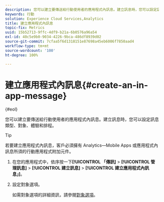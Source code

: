 ```yaml
---
description: 您可以建立要傳送給行動使用者的應用程式內訊息。建立訊息時，您可以設定訊息類型、對象、體驗和排程。
keywords: 行動
solution: Experience Cloud Services,Analytics
title: 建立應用程式內訊息
topic-fix: Metrics
uuid: 15b52713-9ffc-4df9-b21a-6b0576a96a54
exl-id: 40c5e9b0-9034-4226-9bca-486df8939d02
source-git-commit: 7cfaa5f6d1318151e87698a45eb6006f7850aad4
workflow-type: tm+mt
source-wordcount: '100'
ht-degree: 100%

---
```


# 建立應用程式內訊息{#create-an-in-app-message}

{#eol}

您可以建立要傳送給行動使用者的應用程式內訊息。建立訊息時，您可以設定訊息類型、對象、體驗和排程。

>[!TIP]
>
>若要建立應用程式內訊息，客戶必須擁有 Analytics—Mobile Apps 或應用程式內訊息所須的行動應用程式附加元件。

1. 在您的應用程式中，依序按一下&#x200B;**[!UICONTROL 「傳訊]** > **[!UICONTROL 管理訊息]** > **[!UICONTROL 建立訊息]** > **[!UICONTROL 建立應用程式內訊息」]**。
1. 設定對象選項。

   如需對象選項的詳細資訊，請參閱[對象選項](/help/using/in-app-messaging/t-in-app-message/c-audience-in-app-message.md)。
